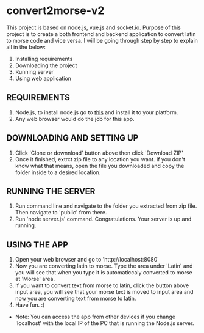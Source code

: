 # convert2morse-v2
This project is based on node.js, vue.js and socket.io.
Purpose of this project is to create a both frontend and backend application to convert latin to morse code and vice versa.
I will be going through step by step to explain all in the below:
1. Installing requirements
2. Downloading the project
3. Running server
4. Using web application

## REQUIREMENTS ##
1. Node.js, to install node.js go to [this](https://nodejs.org/en/download/) and install it to your platform.
2. Any web browser would do the job for this app.

## DOWNLOADING AND SETTING UP ##
1. Click 'Clone or downnload' button above then click 'Download ZIP'
2. Once it finished, extrct zip file to any location you want. If you don't know what that means, open the file you downloaded and copy the folder inside to a desired location.

## RUNNING THE SERVER ##
1. Run command line and navigate to the folder you extracted from zip file. Then navigate to 'public' from there.
2. Run 'node server.js' command.
Congratulations. Your server is up and running. 

## USING THE APP ##
1. Open your web browser and go to 'http://localhost:8080'
2. Now you are converting latin to morse. Type the area under 'Latin' and you will see that when you type it is automaticcaly converted to morse at 'Morse' area.
3. If you want to convert text from morse to latin, click the button above input area, you will see that your morse text is moved to input area and now you are converting text from morse to latin. 
4. Have fun. :)
- Note: You can access the app from other devices if you change 'localhost' with the local IP of the PC that is running the Node.js server.
